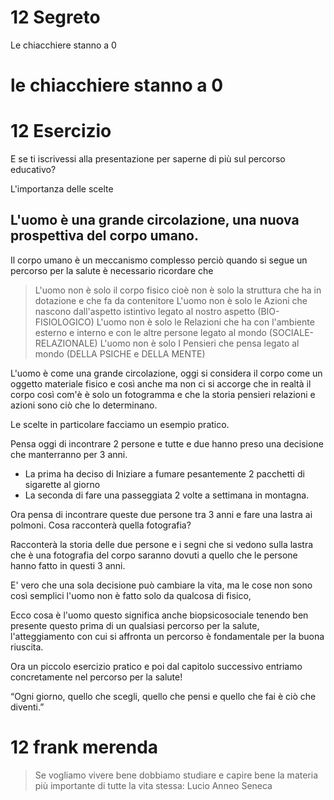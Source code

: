 # 12 Segreto
Le chiacchiere stanno a 0

# le chiacchiere stanno a 0


# 12 Esercizio

E se ti iscrivessi alla presentazione per saperne di più sul percorso educativo?

L'importanza delle scelte


##  L'uomo è una grande circolazione, una nuova prospettiva del corpo umano.

Il corpo umano è un meccanismo complesso 
perciò quando si segue un percorso per la salute è necessario ricordare che 

> L'uomo non è solo il corpo fisico cioè non è solo la struttura che ha in dotazione e che fa da contenitore
> L'uomo non è solo le Azioni che nascono dall'aspetto istintivo legato al nostro aspetto (BIO-FISIOLOGICO) 
> L'uomo non è solo le Relazioni che ha con l'ambiente esterno e interno  e con le altre persone legato al mondo (SOCIALE-RELAZIONALE)
> L'uomo non è solo I Pensieri che pensa legato al mondo (DELLA PSICHE e DELLA MENTE)

L'uomo è come una grande circolazione, oggi si considera il corpo come un oggetto materiale fisico  e così anche ma non ci si accorge che in realtà il corpo così com'è è solo un fotogramma e che la storia pensieri relazioni e azioni sono ciò che lo determinano.

Le scelte in particolare facciamo un esempio pratico.

Pensa oggi di incontrare 2 persone e tutte e due hanno preso  una decisione che manterranno per 3 anni.  

 - La prima ha deciso di Iniziare a fumare pesantemente 2 pacchetti di sigarette al giorno 
 - La seconda di fare una passeggiata 2 volte a settimana in montagna.

Ora pensa di incontrare queste due persone tra 3 anni e
 fare una lastra ai polmoni. Cosa racconterà quella fotografia?

Racconterà la storia delle due persone e i segni che si vedono sulla lastra che è una fotografia del corpo saranno dovuti a quello che le persone hanno fatto in questi 3 anni.

E' vero che una sola decisione può cambiare la vita, ma le cose non sono così semplici l'uomo non è fatto solo da qualcosa di fisico,

Ecco cosa è l'uomo questo significa anche biopsicosociale tenendo ben presente questo prima di un qualsiasi percorso per la salute, l'atteggiamento con cui si affronta un percorso è fondamentale per la buona riuscita.

Ora un piccolo esercizio pratico e poi dal capitolo successivo entriamo concretamente nel percorso per la salute!

“Ogni giorno, quello che scegli, quello che pensi e quello che fai è ciò che diventi.”

# 12  frank merenda 


> Se vogliamo vivere bene dobbiamo studiare e capire bene la materia più importante di tutte la vita stessa: 
> Lucio Anneo Seneca

<!--stackedit_data:
eyJoaXN0b3J5IjpbLTE2OTE3NDIzNTIsODcyMzk4NzA4LC0xOT
c4NTY4ODRdfQ==
-->